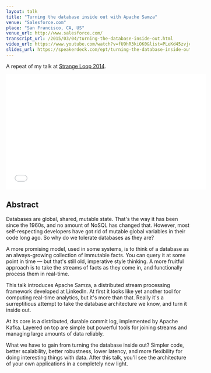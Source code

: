 ```yaml
---
layout: talk
title: "Turning the database inside out with Apache Samza"
venue: "Salesforce.com"
place: "San Francisco, CA, US"
venue_url: http://www.salesforce.com/
transcript_url: /2015/03/04/turning-the-database-inside-out.html
video_url: https://www.youtube.com/watch?v=fU9hR3kiOK0&list=PLeKd45zvjcDHJxge6VtYUAbYnvd_VNQCx
slides_url: https://speakerdeck.com/ept/turning-the-database-inside-out-with-apache-samza
---
```


A repeat of my talk at [Strange Loop 2014](/2014/09/18/turning-database-inside-out-at-strange-loop.html).

<iframe width="550" height="315" src="//www.youtube.com/embed/fU9hR3kiOK0?list=PLeKd45zvjcDHJxge6VtYUAbYnvd_VNQCx" frameborder="0" allowfullscreen></iframe>

<script async class="speakerdeck-embed" data-id="bee4676021bf0132b11b1a9c43b4c166" data-ratio="1.41436464088398" src="//speakerdeck.com/assets/embed.js"></script>


Abstract
--------

Databases are global, shared, mutable state. That's the way it has been since the 1960s, and no
amount of NoSQL has changed that. However, most self-respecting developers have got rid of mutable
global variables in their code long ago. So why do we tolerate databases as they are?

A more promising model, used in some systems, is to think of a database as an always-growing
collection of immutable facts. You can query it at some point in time — but that's still old,
imperative style thinking. A more fruitful approach is to take the streams of facts as they come in,
and functionally process them in real-time.

This talk introduces Apache Samza, a distributed stream processing framework developed at LinkedIn.
At first it looks like yet another tool for computing real-time analytics, but it's more than that.
Really it's a surreptitious attempt to take the database architecture we know, and turn it inside
out.

At its core is a distributed, durable commit log, implemented by Apache Kafka. Layered on top are
simple but powerful tools for joining streams and managing large amounts of data reliably.

What we have to gain from turning the database inside out? Simpler code, better scalability, better
robustness, lower latency, and more flexibility for doing interesting things with data. After this
talk, you'll see the architecture of your own applications in a completely new light.
